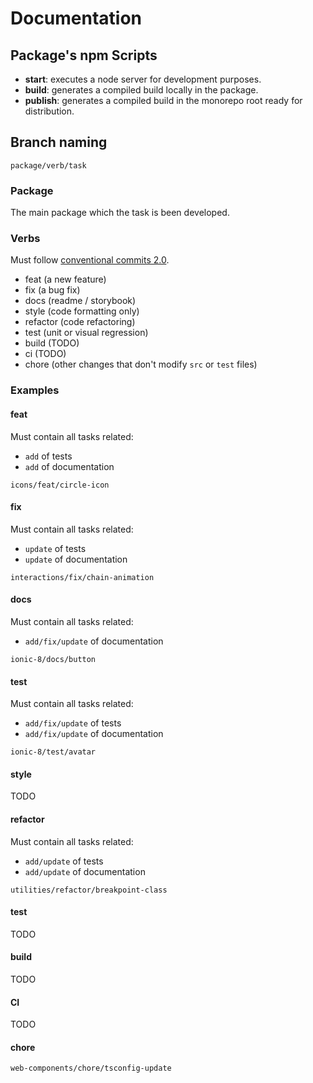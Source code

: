 # Documentation

## Package's npm Scripts

- **start**: executes a node server for development purposes.
- **build**: generates a compiled build locally in the package.
- **publish**: generates a compiled build in the monorepo root ready for distribution.

## Branch naming

```
package/verb/task
```

### Package

The main package which the task is been developed.

### Verbs

Must follow [conventional commits 2.0](https://www.conventionalcommits.org/en/v1.0.0/).

- feat (a new feature)
- fix (a bug fix)
- docs (readme / storybook)
- style (code formatting only)
- refactor (code refactoring)
- test (unit or visual regression)
- build (TODO)
- ci (TODO)
- chore (other changes that don't modify `src` or `test` files)

### Examples

#### feat

Must contain all tasks related:

- `add` of tests
- `add` of documentation

```
icons/feat/circle-icon
```

#### fix

Must contain all tasks related:

- `update` of tests
- `update` of documentation

```
interactions/fix/chain-animation
```

#### docs

Must contain all tasks related:

- `add/fix/update` of documentation

```
ionic-8/docs/button
```

#### test

Must contain all tasks related:

- `add/fix/update` of tests
- `add/fix/update` of documentation

```
ionic-8/test/avatar
```

#### style

TODO

#### refactor

Must contain all tasks related:

- `add/update` of tests
- `add/update` of documentation

```
utilities/refactor/breakpoint-class
```

#### test

TODO

#### build

TODO

#### CI

TODO

#### chore

```
web-components/chore/tsconfig-update
```
